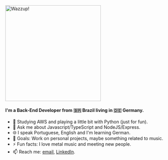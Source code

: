 <img src="https://media.giphy.com/media/aLwtkCV5IKfdrBkQOh/giphy-downsized.gif" alt="Wazzup!" width="300"/>

#### I'm a Back-End Developer from 🇧🇷 Brazil living in 🇩🇪 Germany.
- 🌱 Studying AWS and playing a little bit with Python (just for fun).
- 💬 Ask me about Javascript/TypeScript and NodeJS/Express.
- 🌐 I speak Portuguese, English and I'm learning German.
- 🥅 Goals: Work on personal projects, maybe something related to music.
- ⚡ Fun facts: I love metal music and meeting new people.
- 📫 Reach me: [email](mailto:felipebelinassi@gmail.com), [LinkedIn](https://www.linkedin.com/in/felipe-belinassi/).
